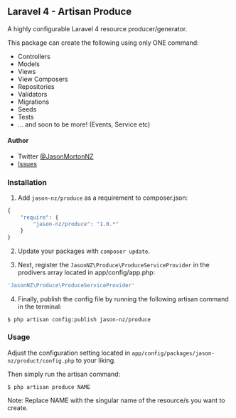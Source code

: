 ## Laravel 4 - Artisan Produce

A highly configurable Laravel 4 resource producer/generator.

This package can create the following using only ONE command:

* Controllers
* Models
* Views
* View Composers
* Repositories
* Validators
* Migrations
* Seeds
* Tests
* ... and soon to be more! (Events, Service etc)

#### Author

- Twitter [@JasonMortonNZ](https://twitter.com/jasonmortonnz)
- [Issues](https://github.com/JasonMortonNZ/Laravel-Artisan-Produce/issues)


### Installation

1) Add `jason-nz/produce` as a requirement to composer.json:

```javascript
{
    "require": {
        "jason-nz/produce": "1.0.*"
    }
}
```

2) Update your packages with `composer update`.

3) Next, register the `JasonNZ\Produce\ProduceServiceProvider` in the prodivers array located in app/config/app.php:

```php
'JasonNZ\Produce\ProduceServiceProvider'
```

4) Finally, publish the config file by running the following artisan command in the terminal:

```
$ php artisan config:publish jason-nz/produce
```

### Usage

Adjust the configuration setting located in `app/config/packages/jason-nz/product/config.php` to your liking.

Then simply run the artisan command:

```
$ php artisan produce NAME
```

Note: Replace NAME with the singular name of the resource/s you want to create.
